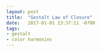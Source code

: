 ```yaml
---
layout: post
title:  "Gestalt Law of Closure"
date:   2017-01-01 13:37:11 -0700
tags:
- gestalt
- color harmonies
---
```


